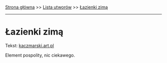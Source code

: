 [Strona główna](../index.md) >> [Lista utworów](../list.md) >> [Łazienki zimą](695.md)

---

# Łazienki zimą

Tekst: [kaczmarski.art.pl](https://www.kaczmarski.art.pl/tworczosc/wiersze/lazienki-zima/)

Element pospolity, nic ciekawego.